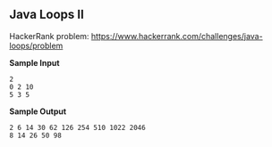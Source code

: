 ## Java Loops II

HackerRank problem: https://www.hackerrank.com/challenges/java-loops/problem

**Sample Input**

```
2
0 2 10
5 3 5
```

**Sample Output**

```
2 6 14 30 62 126 254 510 1022 2046
8 14 26 50 98
```